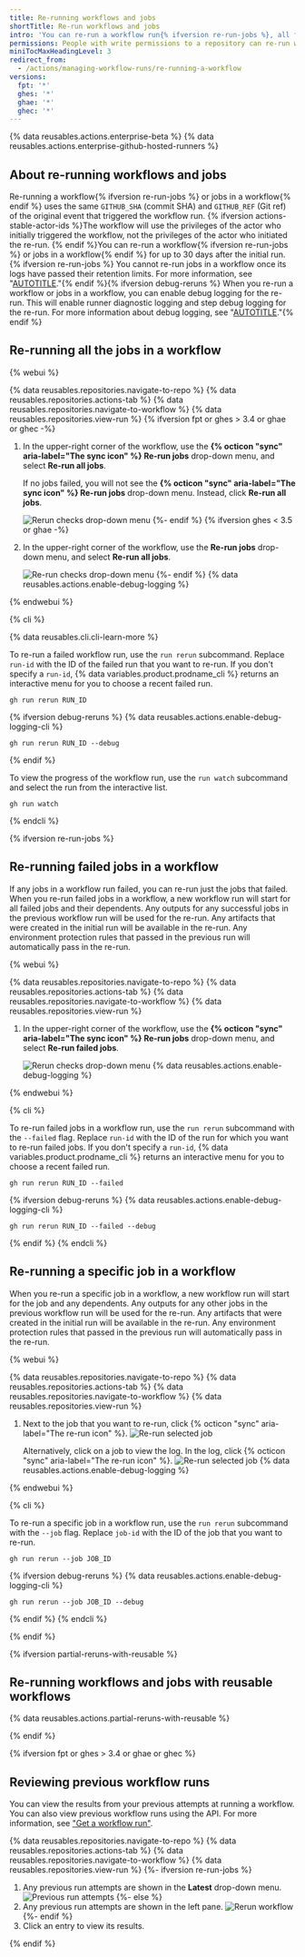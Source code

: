 ```yaml
---
title: Re-running workflows and jobs
shortTitle: Re-run workflows and jobs
intro: 'You can re-run a workflow run{% ifversion re-run-jobs %}, all failed jobs in a workflow run, or specific jobs in a workflow run{% endif %} up to 30 days after its initial run.'
permissions: People with write permissions to a repository can re-run workflows in the repository.
miniTocMaxHeadingLevel: 3
redirect_from:
  - /actions/managing-workflow-runs/re-running-a-workflow
versions:
  fpt: '*'
  ghes: '*'
  ghae: '*'
  ghec: '*'
---
```


{% data reusables.actions.enterprise-beta %}
{% data reusables.actions.enterprise-github-hosted-runners %}

## About re-running workflows and jobs

Re-running a workflow{% ifversion re-run-jobs %} or jobs in a workflow{% endif %} uses the same `GITHUB_SHA` (commit SHA) and `GITHUB_REF` (Git ref) of the original event that triggered the workflow run. {% ifversion actions-stable-actor-ids %}The workflow will use the privileges of the actor who initially triggered the workflow, not the privileges of the actor who initiated the re-run. {% endif %}You can re-run a workflow{% ifversion re-run-jobs %} or jobs in a workflow{% endif %} for up to 30 days after the initial run.{% ifversion re-run-jobs %} You cannot re-run jobs in a workflow once its logs have passed their retention limits. For more information, see "[AUTOTITLE](/actions/learn-github-actions/usage-limits-billing-and-administration#artifact-and-log-retention-policy)."{% endif %}{% ifversion debug-reruns %} When you re-run a workflow or jobs in a workflow, you can enable debug logging for the re-run. This will enable runner diagnostic logging and step debug logging for the re-run. For more information about debug logging, see "[AUTOTITLE](/actions/monitoring-and-troubleshooting-workflows/enabling-debug-logging)."{% endif %}

## Re-running all the jobs in a workflow

{% webui %}

{% data reusables.repositories.navigate-to-repo %}
{% data reusables.repositories.actions-tab %}
{% data reusables.repositories.navigate-to-workflow %}
{% data reusables.repositories.view-run %}
{% ifversion fpt or ghes > 3.4 or ghae or ghec -%}
1. In the upper-right corner of the workflow, use the **{% octicon "sync" aria-label="The sync icon" %} Re-run jobs** drop-down menu, and select **Re-run all jobs**.

   If no jobs failed, you will not see the **{% octicon "sync" aria-label="The sync icon" %} Re-run jobs** drop-down menu. Instead, click **Re-run all jobs**.

   ![Rerun checks drop-down menu](/assets/images/help/repository/rerun-checks-drop-down.png)
{%- endif %}
{% ifversion ghes < 3.5 or ghae -%}
1. In the upper-right corner of the workflow, use the **Re-run jobs** drop-down menu, and select **Re-run all jobs**.

   ![Re-run checks drop-down menu](/assets/images/help/repository/rerun-checks-drop-down-updated.png)
{%- endif %}
{% data reusables.actions.enable-debug-logging %}

{% endwebui %}

{% cli %}

{% data reusables.cli.cli-learn-more %}

To re-run a failed workflow run, use the `run rerun` subcommand. Replace `run-id` with the ID of the failed run that you want to re-run.  If you don't specify a `run-id`, {% data variables.product.prodname_cli %} returns an interactive menu for you to choose a recent failed run.

```shell
gh run rerun RUN_ID
```

{% ifversion debug-reruns %}
{% data reusables.actions.enable-debug-logging-cli %}

```shell
gh run rerun RUN_ID --debug
```

{% endif %}

To view the progress of the workflow run, use the `run watch` subcommand and select the run from the interactive list.

```shell
gh run watch
```

{% endcli %}

{% ifversion re-run-jobs %}
## Re-running failed jobs in a workflow

If any jobs in a workflow run failed, you can re-run just the jobs that failed. When you re-run failed jobs in a workflow, a new workflow run will start for all failed jobs and their dependents. Any outputs for any successful jobs in the previous workflow run will be used for the re-run. Any artifacts that were created in the initial run will be available in the re-run. Any environment protection rules that passed in the previous run will automatically pass in the re-run.

{% webui %}

{% data reusables.repositories.navigate-to-repo %}
{% data reusables.repositories.actions-tab %}
{% data reusables.repositories.navigate-to-workflow %}
{% data reusables.repositories.view-run %}
1. In the upper-right corner of the workflow, use the **{% octicon "sync" aria-label="The sync icon" %} Re-run jobs** drop-down menu, and select **Re-run failed jobs**.

   ![Rerun checks drop-down menu](/assets/images/help/repository/rerun-checks-drop-down.png)
{% data reusables.actions.enable-debug-logging %}

{% endwebui %}

{% cli %}

To re-run failed jobs in a workflow run, use the `run rerun` subcommand with the `--failed` flag. Replace `run-id` with the ID of the run for which you want to re-run failed jobs. If you don't specify a `run-id`, {% data variables.product.prodname_cli %} returns an interactive menu for you to choose a recent failed run.

```shell
gh run rerun RUN_ID --failed
```

{% ifversion debug-reruns %}
{% data reusables.actions.enable-debug-logging-cli %}

```shell
gh run rerun RUN_ID --failed --debug
```

{% endif %}
{% endcli %}

## Re-running a specific job in a workflow

When you re-run a specific job in a workflow, a new workflow run will start for the job and any dependents. Any outputs for any other jobs in the previous workflow run will be used for the re-run. Any artifacts that were created in the initial run will be available in the re-run. Any environment protection rules that passed in the previous run will automatically pass in the re-run.

{% webui %}

{% data reusables.repositories.navigate-to-repo %}
{% data reusables.repositories.actions-tab %}
{% data reusables.repositories.navigate-to-workflow %}
{% data reusables.repositories.view-run %}
1. Next to the job that you want to re-run, click {% octicon "sync" aria-label="The re-run icon" %}.
   ![Re-run selected job](/assets/images/help/repository/re-run-selected-job.png)

   Alternatively, click on a job to view the log. In the log, click {% octicon "sync" aria-label="The re-run icon" %}.
   ![Re-run selected job](/assets/images/help/repository/re-run-single-job-from-log.png)
{% data reusables.actions.enable-debug-logging %}

{% endwebui %}

{% cli %}

To re-run a specific job in a workflow run, use the `run rerun` subcommand with the `--job` flag. Replace `job-id` with the ID of the job that you want to re-run.

```shell
gh run rerun --job JOB_ID
```

{% ifversion debug-reruns %}
{% data reusables.actions.enable-debug-logging-cli %}

```shell
gh run rerun --job JOB_ID --debug
```

{% endif %}
{% endcli %}

{% endif %}

{% ifversion partial-reruns-with-reusable %}

## Re-running workflows and jobs with reusable workflows

{% data reusables.actions.partial-reruns-with-reusable %}

{% endif %}

{% ifversion fpt or ghes > 3.4 or ghae or ghec %}
## Reviewing previous workflow runs

You can view the results from your previous attempts at running a workflow. You can also view previous workflow runs using the API. For more information, see ["Get a workflow run"](/rest/actions#get-a-workflow-run).

{% data reusables.repositories.navigate-to-repo %}
{% data reusables.repositories.actions-tab %}
{% data reusables.repositories.navigate-to-workflow %}
{% data reusables.repositories.view-run %}
{%- ifversion re-run-jobs %}
1. Any previous run attempts are shown in the **Latest** drop-down menu.
   ![Previous run attempts](/assets/images/help/repository/previous-run-attempts.png)
{%- else %}
1. Any previous run attempts are shown in the left pane.
    ![Rerun workflow](/assets/images/help/settings/actions-review-workflow-rerun.png)
{%- endif %}
1. Click an entry to view its results.

{% endif %}
